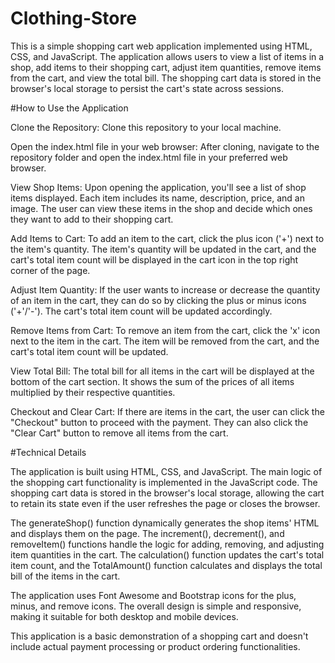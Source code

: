 # Clothing-Store

This is a simple shopping cart web application implemented using HTML, CSS, and JavaScript. The application allows users to view a list of items in a shop, add items to their shopping cart, adjust item quantities, remove items from the cart, and view the total bill. The shopping cart data is stored in the browser's local storage to persist the cart's state across sessions.

#How to Use the Application

Clone the Repository: Clone this repository to your local machine.

Open the index.html file in your web browser: After cloning, navigate to the repository folder and open the index.html file in your preferred web browser.

View Shop Items: Upon opening the application, you'll see a list of shop items displayed. Each item includes its name, description, price, and an image. The user can view these items in the shop and decide which ones they want to add to their shopping cart.

Add Items to Cart: To add an item to the cart, click the plus icon ('+') next to the item's quantity. The item's quantity will be updated in the cart, and the cart's total item count will be displayed in the cart icon in the top right corner of the page.

Adjust Item Quantity: If the user wants to increase or decrease the quantity of an item in the cart, they can do so by clicking the plus or minus icons ('+'/'-'). The cart's total item count will be updated accordingly.

Remove Items from Cart: To remove an item from the cart, click the 'x' icon next to the item in the cart. The item will be removed from the cart, and the cart's total item count will be updated.

View Total Bill: The total bill for all items in the cart will be displayed at the bottom of the cart section. It shows the sum of the prices of all items multiplied by their respective quantities.

Checkout and Clear Cart: If there are items in the cart, the user can click the "Checkout" button to proceed with the payment. They can also click the "Clear Cart" button to remove all items from the cart.

#Technical Details

The application is built using HTML, CSS, and JavaScript. The main logic of the shopping cart functionality is implemented in the JavaScript code. The shopping cart data is stored in the browser's local storage, allowing the cart to retain its state even if the user refreshes the page or closes the browser.

The generateShop() function dynamically generates the shop items' HTML and displays them on the page. The increment(), decrement(), and removeItem() functions handle the logic for adding, removing, and adjusting item quantities in the cart. The calculation() function updates the cart's total item count, and the TotalAmount() function calculates and displays the total bill of the items in the cart.

The application uses Font Awesome and Bootstrap icons for the plus, minus, and remove icons. The overall design is simple and responsive, making it suitable for both desktop and mobile devices.

 This application is a basic demonstration of a shopping cart and doesn't include actual payment processing or product ordering functionalities.
